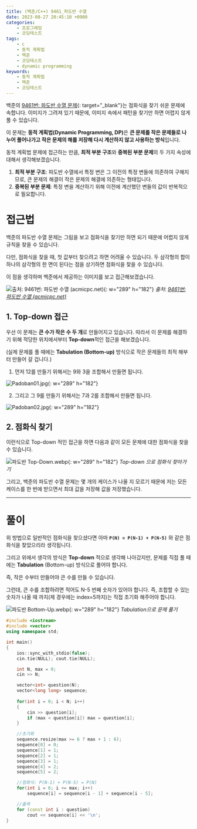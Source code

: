 ```yaml
---
title: (백준/C++) 9461_파도반 수열
date: 2023-08-27 20:45:10 +0900
categories:
    - 프로그래밍
    - 코딩테스트
tags:
    - c
    - 동적 계획법
    - 백준
    - 코딩테스트
    - dynamic programming
keywords:
    - 동적 계획법
    - 백준
    - 코딩테스트
---
```


백준의 [9461번: 파도반 수열 문제](https://www.acmicpc.net/problem/9461){: target="_blank"}는 점화식을 찾기 쉬운 문제에 속합니다.
이미지가 그려져 있기 때문에, 이미지 속에서 패턴을 찾기만 하면 어렵지 않게 풀 수 있습니다.

이 문제는 <span class="keyword">**동적 계획법(Dynamic Programming, DP)**</span>은 **큰 문제를 작은 문제들로 나누어 풀어나가고 작은 문제의 해를 저장해 다시 계산하지 않고 사용하는 방식**입니다.

동적 계획법 문제에 접근하는 만큼, **최적 부분 구조**와 **중복된 부분 문제**의 두 가지 속성에 대해서 생각해보겠습니다.

1. **최적 부분 구조**: 파도반 수열에서 특정 변은 그 이전의 특정 변들에 의존하여 구해지므로, 큰 문제의 해결이 작은 문제의 해결에 의존하는 형태입니다.
2. **중복된 부분 문제**: 특정 변을 계산하기 위해 이전에 계산했던 변들의 값이 반복적으로 필요합니다.

# 접근법

백준의 파도반 수열 문제는 그림을 보고 점화식을 찾기만 하면 되기 때문에 어렵지 않게 규칙을 찾을 수 있습니다.

다만, 점화식을 찾을 때, 첫 값부터 찾으려고 하면 어려울 수 있습니다. 두 삼각형의 합이 하나의 삼각형의 한 면이 된다는 점을 상기하면 점화식을 찾을 수 있습니다.

이 점을 생각하며 백준에서 제공하는 이미지를 보고 접근해보겠습니다.

![출처: [9461번: 파도반 수열 (acmicpc.net)](https://www.acmicpc.net/problem/9461)](https://img1.daumcdn.net/thumb/R1280x0/?scode=mtistory2&fname=https%3A%2F%2Fblog.kakaocdn.net%2Fdn%2FdONytx%2FbtsrTPwQMW4%2FQVB3gm5d3vl7lZJCxmsXH1%2Fimg.png){: w="289" h="182"}
_출처: [9461번: 파도반 수열 (acmicpc.net)](https://www.acmicpc.net/problem/9461)_

## 1. Top-down 접근

우선 이 문제는 <span class="important">**큰 수가 작은 수 두 개**</span>로 만들어지고 있습니다. 따라서 이 문제를 해결하기 위해 적당한 위치에서부터 **Top-down**적인 접근을 해보겠습니다.

(실제 문제를 풀 때에는 **Tabulation (Bottom-up)** 방식으로 작은 문제들의 최적 해부터 만들어 갈 겁니다.)

1) 먼저 12를 만들기 위해서는 9와 3을 조합해서 만들면 됩니다.

![Padoban01.jpg](https://i.postimg.cc/FF0LmWtR/Padoban01.jpg){: w="289" h="182"}

2) 그리고 그 9를 만들기 위해서는 7과 2를 조합해서 만들면 됩니다.

![Padoban02.jpg](https://i.postimg.cc/WbjJ4Gj7/Padoban02.jpg){: w="289" h="182"}

## 2. 점화식 찾기

이런식으로 Top-down 적인 접근을 하면 다음과 같이 모든 문제에 대한 점화식을 찾을 수 있습니다.

![파도반 Top-Down.webp](https://i.postimg.cc/5t5hfWmg/파도반_Top-Down.webp){: w="289" h="182"}
_Top-down 으로 점화식 찾아가기_

그리고, 백준의 파도반 수열 문제는 몇 개의 케이스가 나올 지 모르기 때문에 저는 모든 케이스를 한 번에 받으면서 최대 값을 저장해 값을 저장했습니다.

---

# 풀이

위 방법으로 일반적인 점화식을 찾으셨다면 아마 **`P(N) = P(N-1) + P(N-5)`** 와 같은 점화식을 찾았으리라 생각됩니다.

그리고 위에서 생각의 방식은 **Top-down** 적으로 생각해 나아갔지만, 문제를 직접 풀 때에는 **Tabulation** (Bottom-up) 방식으로 풀어야 합니다.

즉, 작은 수부터 만들어야 큰 수를 만들 수 있습니다.

그런데, 큰 수를 조합하려면 적어도 N-5 번째 숫자가 있어야 합니다. 즉, 조합할 수 있는 숫자가 나올 때 까지(제 경우에는 index=5까지)는 직접 초기화 해주어야 합니다.

![파도반 Bottom-Up.webp](https://i.postimg.cc/NfSq44M6/파도반_Bottom-Up.webp){: w="289" h="182"}
_Tabulation으로 문제 풀기_

```cpp
#include <iostream>
#include <vector>
using namespace std;

int main()
{
	ios::sync_with_stdio(false);
	cin.tie(NULL); cout.tie(NULL);

	int N, max = 0;
	cin >> N;

	vector<int> question(N);
	vector<long long> sequence;
	
	for(int i = 0; i < N; i++)
	{
		cin >> question[i];
		if (max < question[i]) max = question[i];
	}

	//초기화
	sequence.resize(max >= 6 ? max + 1 : 6);
	sequence[0] = 0;
	sequence[1] = 1;
	sequence[2] = 1;
	sequence[3] = 1;
	sequence[4] = 2;
	sequence[5] = 2;

	//점화식: P(N-1) + P(N-5) = P(N)
	for(int i = 6; i <= max; i++)
		sequence[i] = sequence[i - 1] + sequence[i - 5];

	//출력
	for (const int i : question)
		cout << sequence[i] << '\n';
}
```